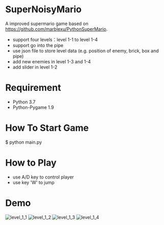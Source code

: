 # SuperNoisyMario
A improved supermario game based on https://github.com/marblexu/PythonSuperMario.
* support four levels：level 1-1 to level 1-4 
* support go into the pipe
* use json file to store level data (e.g. position of enemy, brick, box and pipe)
* add new enemies in level 1-3 and 1-4 
* add slider in level 1-2

# Requirement
* Python 3.7
* Python-Pygame 1.9

# How To Start Game
$ python main.py

# How to Play
* use A/D key to control player
* use key 'W' to jump

# Demo
![level_1_1](https://raw.githubusercontent.com/marblexu/PythonSuperMario/master/resources/demo/level_1_1.png)
![level_1_2](https://raw.githubusercontent.com/marblexu/PythonSuperMario/master/resources/demo/level_1_2.png)
![level_1_3](https://raw.githubusercontent.com/marblexu/PythonSuperMario/master/resources/demo/level_1_3.png)
![level_1_4](https://raw.githubusercontent.com/marblexu/PythonSuperMario/master/resources/demo/level_1_4.png)
